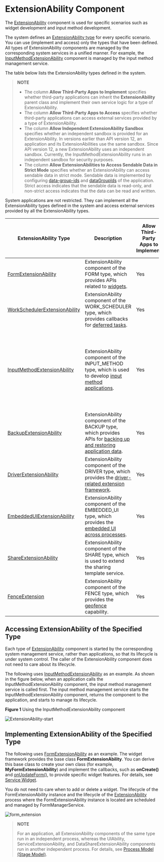 # ExtensionAbility Component


The [ExtensionAbility](../reference/apis-ability-kit/js-apis-app-ability-extensionAbility.md) component is used for specific scenarios such as widget development and input method development.


The system defines an [ExtensionAbility type](../reference/apis-ability-kit/js-apis-bundleManager.md#extensionabilitytype) for every specific scenario. You can use (implement and access) only the types that have been defined. All types of ExtensionAbility components are managed by the corresponding system services in a unified manner. For example, the [InputMethodExtensionAbility](../reference/apis-ime-kit/js-apis-inputmethod-extension-ability.md) component is managed by the input method management service.

The table below lists the ExtensionAbility types defined in the system.

> **NOTE**
> 
> - The column **Allow Third-Party Apps to Implement** specifies whether third-party applications can inherit the **ExtensionAbility** parent class and implement their own service logic for a type of ExtensionAbility.
> - The column **Allow Third-Party Apps to Access** specifies whether third-party applications can access external services provided by a type of ExtensionAbility.
> - The column **Allow Independent ExtensionAbility Sandbox** specifies whether an independent sandbox is provided for an ExtensionAbility. In versions earlier than API version 12, an application and its ExtensionAbilities use the same sandbox. Since API version 12, a new ExtensionAbility uses an independent sandbox. Currently, the InputMethodExtensionAbility runs in an independent sandbox for security purposes.
> - The column **Allow ExtensionAbilities to Access Sendable Data in Strict Mode** specifies whether an ExtensionAbility can access sendable data in strict mode. Sendable data is implemented by configuring <!--Del-->[<!--DelEnd-->data-group-ids<!--Del-->](../security/app-provision-structure.md#bundle-info) and [dataGroupIds](../quick-start/module-configuration-file.md#extensionabilities) of the application. Strict access indicates that the sendable data is read-only, and non-strict access indicates that the data can be read and written.


System applications are not restricted. They can implement all the ExtensionAbility types defined in the system and access external services provided by all the ExtensionAbility types.

| ExtensionAbility Type                | Description| Allow Third-Party Apps to Implement                 | Allow Third-Party Apps to Access                                                | Allow Independent ExtensionAbility Sandbox                 | Allow ExtensionAbilities to Access Sendable Data in Strict Mode                 |
| ------------------------ | -------- | ------------------------------------------------------------ | ------------------------------------------------------------ | ------------------------------------------------------------ | ------------------------------------------------------------ | 
 | [FormExtensionAbility](../reference/apis-form-kit/js-apis-app-form-formExtensionAbility.md)                 | ExtensionAbility component of the FORM type, which provides APIs related to [widgets](../form/formkit-overview.md).     | Yes| No| No| In non-strict mode, sendable data can be read and written.|
| [WorkSchedulerExtensionAbility](../reference/apis-backgroundtasks-kit/js-apis-WorkSchedulerExtensionAbility.md) | ExtensionAbility component of the WORK_SCHEDULER type, which provides callbacks for [deferred tasks](../task-management/work-scheduler.md).     | Yes| N/A| No| In non-strict mode, sendable data can be read and written.|
| [InputMethodExtensionAbility](../reference/apis-ime-kit/js-apis-inputmethod-extension-ability.md) | ExtensionAbility component of the INPUT_METHOD type, which is used to develop [input method applications](../inputmethod/ime-kit-intro.md).     | Yes| Yes| Yes| If full mode is enabled in input method management (in non-strict mode), sendable data can be read and written. If full mode is not enabled (in strict mode), sendable data can be read only.|
| [BackupExtensionAbility](../reference/apis-core-file-kit/js-apis-application-backupExtensionAbility.md) | ExtensionAbility component of the BACKUP type, which provides APIs for [backing up and restoring application data](../file-management/app-file-backup-overview.md).     | Yes| N/A| No| In non-strict mode, sendable data can be read and written.|
| [DriverExtensionAbility](../reference/apis-driverdevelopment-kit/js-apis-app-ability-driverExtensionAbility.md)            | ExtensionAbility component of the DRIVER type, which provides the [driver-related extension framework](../device/driver/driverextensionability.md).     | Yes| Yes| No| In non-strict mode, sendable data can be read and written.|
| [EmbeddedUIExtensionAbility](../reference/apis-ability-kit/js-apis-app-ability-embeddedUIExtensionAbility.md) | ExtensionAbility component of the EMBEDDED_UI type, which provides the [embedded UI across processes](embeddeduiextensionability.md).| Yes| Yes| No| In non-strict mode, sendable data can be read and written.|
| [ShareExtensionAbility](../reference/apis-ability-kit/js-apis-app-ability-shareExtensionAbility.md) | ExtensionAbility component of the SHARE type, which is used to extend the sharing template service.| Yes| Yes| No| In non-strict mode, sendable data can be read and written.|
| [FenceExtension](../reference/apis-location-kit/js-apis-app-ability-FenceExtensionAbility.md) | ExtensionAbility component of the FENCE type, which provides the <!--Del-->[<!--DelEnd-->geofence<!--Del-->](../device/location/fenceExtensionAbility.md)<!--DelEnd--> capability.| Yes| No| No| In non-strict mode, sendable data can be read and written.|



## Accessing ExtensionAbility of the Specified Type

Each type of [ExtensionAbility](../reference/apis-ability-kit/js-apis-app-ability-extensionAbility.md) component is started by the corresponding system management service, rather than applications, so that its lifecycle is under system control. The caller of the ExtensionAbility component does not need to care about its lifecycle.

The following uses [InputMethodExtensionAbility](../reference/apis-ime-kit/js-apis-inputmethod-extension-ability.md) as an example. As shown in the figure below, when an application calls the InputMethodExtensionAbility component, the input method management service is called first. The input method management service starts the InputMethodExtensionAbility component, returns the component to the application, and starts to manage its lifecycle.

**Figure 1** Using the InputMethodExtensionAbility component

![ExtensionAbility-start](figures/ExtensionAbility-start.png)


## Implementing ExtensionAbility of the Specified Type

The following uses [FormExtensionAbility](../reference/apis-form-kit/js-apis-app-form-formExtensionAbility.md) as an example. The widget framework provides the base class **FormExtensionAbility**. You can derive this base class to create your own class (for example, **MyFormExtensionAbility**) and implement the callbacks, such as **onCreate()** and [onUpdateForm()](../reference/apis-form-kit/js-apis-app-form-formExtensionAbility.md#onupdateform), to provide specific widget features. For details, see [Service Widget](../form/formkit-overview.md).

You do not need to care when to add or delete a widget. The lifecycle of the FormExtensionAbility instance and the lifecycle of the [ExtensionAbility](../reference/apis-ability-kit/js-apis-app-ability-extensionAbility.md) process where the FormExtensionAbility instance is located are scheduled and managed by FormManagerService.

![form_extension](figures/form_extension.png)


> **NOTE**
>
> For an application, all ExtensionAbility components of the same type run in an independent process, whereas the UIAbility, ServiceExtensionAbility, and DataShareExtensionAbility components run in another independent process. For details, see [Process Model (Stage Model)](process-model-stage.md).
